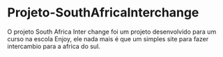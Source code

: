 # Projeto-SouthAfricaInterchange
O projeto South Africa Inter change foi um projeto desenvolvido para um curso na escola Enjoy, ele nada mais é que um simples site para fazer intercambio para a africa do sul.
